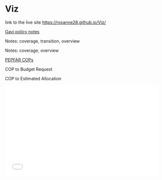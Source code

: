# Viz

link to the live site  https://roxanne28.github.io/Viz/

<u>Gavi policy notes</u>

Notes: coverage, transition, overview
<script async src="//jsfiddle.net/roroxom/nc9ao1dr/embed/result/"></script>

Notes: coverage, overview
<script async src="//jsfiddle.net/roroxom/nvteb31f/embed/result/"></script>

<u>PEPFAR COPs</u>

COP to Budget Request
<script async src="//jsfiddle.net/roroxom/gtxfucda/embed/result/"></script>

COP to Estimated Allocation
<iframe width="100%" height="300" src="//jsfiddle.net/roroxom/1r25nk8y/embedded/result/" allowfullscreen="allowfullscreen" allowpaymentrequest frameborder="0"></iframe>

